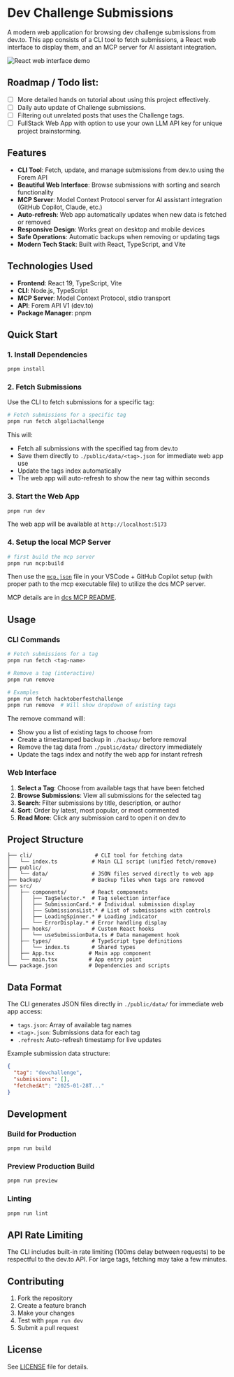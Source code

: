 # Dev Challenge Submissions

A modern web application for browsing dev challenge submissions from dev.to. This app consists of a CLI tool to fetch submissions, a React web interface to display them, and an MCP server for AI assistant integration.

![React web interface demo](https://github.com/user-attachments/assets/03fc5b73-e23a-4760-a3a4-daf7d86631d5)

## Roadmap / Todo list:
- [ ] More detailed hands on tutorial about using this project effectively.
- [ ] Daily auto update of Challenge submissions.
- [ ] Filtering out unrelated posts that uses the Challenge tags.
- [ ] FullStack Web App with option to use your own LLM API key for unique project brainstorming.

## Features

- **CLI Tool**: Fetch, update, and manage submissions from dev.to using the Forem API
- **Beautiful Web Interface**: Browse submissions with sorting and search functionality
- **MCP Server**: Model Context Protocol server for AI assistant integration (GitHub Copilot, Claude, etc.)
- **Auto-refresh**: Web app automatically updates when new data is fetched or removed
- **Responsive Design**: Works great on desktop and mobile devices
- **Safe Operations**: Automatic backups when removing or updating tags
- **Modern Tech Stack**: Built with React, TypeScript, and Vite

## Technologies Used

- **Frontend**: React 19, TypeScript, Vite
- **CLI**: Node.js, TypeScript
- **MCP Server**: Model Context Protocol, stdio transport
- **API**: Forem API V1 (dev.to)
- **Package Manager**: pnpm

## Quick Start

### 1. Install Dependencies

```bash
pnpm install
```

### 2. Fetch Submissions

Use the CLI to fetch submissions for a specific tag:

```bash
# Fetch submissions for a specific tag
pnpm run fetch algoliachallenge
```

This will:
- Fetch all submissions with the specified tag from dev.to
- Save them directly to `./public/data/<tag>.json` for immediate web app use
- Update the tags index automatically
- The web app will auto-refresh to show the new tag within seconds

### 3. Start the Web App

```bash
pnpm run dev
```
The web app will be available at `http://localhost:5173`

### 4. Setup the local MCP Server

```sh
# first build the mcp server
pnpm run mcp:build
```

Then use the [`mcp.json`](./.vscode/mcp.json) file in your VSCode + GitHub Copilot setup (with proper path to the mcp executable file) to utilize the dcs MCP server.

MCP details are in [dcs MCP README](./mcp/README.md).

## Usage

### CLI Commands

```bash
# Fetch submissions for a tag
pnpm run fetch <tag-name>

# Remove a tag (interactive)
pnpm run remove

# Examples
pnpm run fetch hacktoberfestchallenge
pnpm run remove  # Will show dropdown of existing tags
```

The remove command will:
- Show you a list of existing tags to choose from
- Create a timestamped backup in `./backup/` before removal
- Remove the tag data from `./public/data/` directory immediately
- Update the tags index and notify the web app for instant refresh

### Web Interface

1. **Select a Tag**: Choose from available tags that have been fetched
2. **Browse Submissions**: View all submissions for the selected tag
3. **Search**: Filter submissions by title, description, or author
4. **Sort**: Order by latest, most popular, or most commented
5. **Read More**: Click any submission card to open it on dev.to

## Project Structure

```
├── cli/                    # CLI tool for fetching data
│   └── index.ts           # Main CLI script (unified fetch/remove)
├── public/
│   └── data/              # JSON files served directly to web app
├── backup/                # Backup files when tags are removed
├── src/
│   ├── components/        # React components
│   │   ├── TagSelector.*  # Tag selection interface
│   │   ├── SubmissionCard.* # Individual submission display
│   │   ├── SubmissionsList.* # List of submissions with controls
│   │   ├── LoadingSpinner.* # Loading indicator
│   │   └── ErrorDisplay.* # Error handling display
│   ├── hooks/             # Custom React hooks
│   │   └── useSubmissionData.ts # Data management hook
│   ├── types/             # TypeScript type definitions
│   │   └── index.ts       # Shared types
│   ├── App.tsx           # Main app component
│   └── main.tsx          # App entry point
└── package.json          # Dependencies and scripts
```

## Data Format

The CLI generates JSON files directly in `./public/data/` for immediate web app access:

- `tags.json`: Array of available tag names
- `<tag>.json`: Submissions data for each tag
- `.refresh`: Auto-refresh timestamp for live updates

Example submission data structure:
```json
{
  "tag": "devchallenge",
  "submissions": [],
  "fetchedAt": "2025-01-28T..."
}
```

## Development

### Build for Production

```bash
pnpm run build
```

### Preview Production Build

```bash
pnpm run preview
```

### Linting

```bash
pnpm run lint
```

## API Rate Limiting

The CLI includes built-in rate limiting (100ms delay between requests) to be respectful to the dev.to API. For large tags, fetching may take a few minutes.

## Contributing

1. Fork the repository
2. Create a feature branch
3. Make your changes
4. Test with `pnpm run dev`
5. Submit a pull request

## License

See [LICENSE](LICENSE) file for details.
